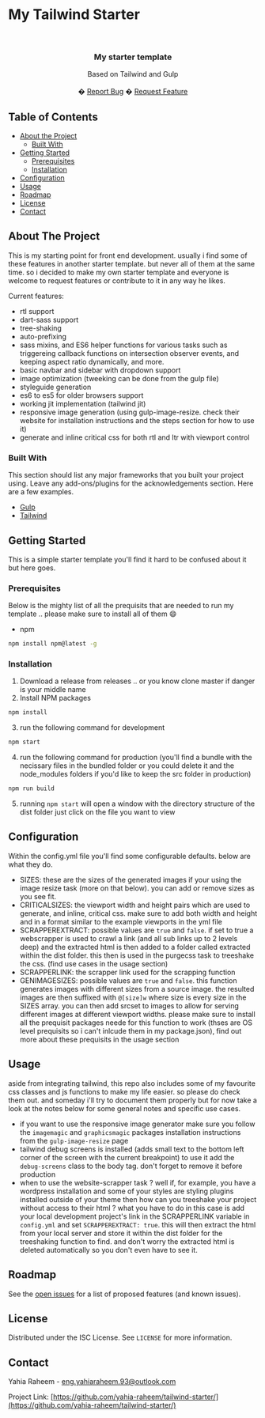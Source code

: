 # My Tailwind Starter

<!-- PROJECT LOGO -->
<br />
<p align="center">
    <h3 align="center">My starter template</h3>
    <p align="center">
        Based on Tailwind and Gulp
        <br />
        <br />
        �
        <a href="https://github.com/yahia-raheem/tailwind-starter/issues">Report Bug</a>
        �
        <a href="https://github.com/yahia-raheem/tailwind-starter/issues">Request Feature</a>
    </p>
</p>

<!-- TABLE OF CONTENTS -->

## Table of Contents

- [About the Project](#about-the-project)
  - [Built With](#built-with)
- [Getting Started](#getting-started)
  - [Prerequisites](#prerequisites)
  - [Installation](#installation)
- [Configuration](#configuration)
- [Usage](#usage)
- [Roadmap](#roadmap)
- [License](#license)
- [Contact](#contact)

<!-- ABOUT THE PROJECT -->

## About The Project

This is my starting point for front end development. usually i find some of these features in another starter template. but never all of them at the same time. so i decided to make my own starter template and everyone is welcome to request features or contribute to it in any way he likes.

Current features:

- rtl support
- dart-sass support
- tree-shaking
- auto-prefixing
- sass mixins, and ES6 helper functions for various tasks such as triggereing callback functions on intersection observer events, and keeping aspect ratio dynamically, and more.
- basic navbar and sidebar with dropdown support
- image optimization (tweeking can be done from the gulp file)
- styleguide generation
- es6 to es5 for older browsers support
- working jit implementation (tailwind jit)
- responsive image generation (using gulp-image-resize. check their website for installation instructions and the steps section for how to use it)
- generate and inline critical css for both rtl and ltr with viewport control

### Built With

This section should list any major frameworks that you built your project using. Leave any add-ons/plugins for the acknowledgements section. Here are a few examples.

- [Gulp](https://gulpjs.com/)
- [Tailwind](https://tailwindcss.com/)

<!-- GETTING STARTED -->

## Getting Started

This is a simple starter template you'll find it hard to be confused about it but here goes.

### Prerequisites

Below is the mighty list of all the prequisits that are needed to run my template .. please make sure to install all of them :smile:

- npm

```sh
npm install npm@latest -g
```

### Installation

1. Download a release from releases .. or you know clone master if danger is your middle name
2. Install NPM packages

```sh
npm install
```

3. run the following command for development

```sh
npm start
```

4. run the following command for production (you'll find a bundle with the necissary files in the bundled folder or you could delete it and the node_modules folders if you'd like to keep the src folder in production)

```sh
npm run build
```

5. running `npm start` will open a window with the directory structure of the dist folder just click on the file you want to view

## Configuration

Within the config.yml file you'll find some configurable defaults. below are what they do.

- SIZES: these are the sizes of the generated images if your using the image resize task (more on that below). you can add or remove sizes as you see fit.
- CRITICALSIZES: the viewport width and height pairs which are used to generate, and inline, critical css. make sure to add both width and height and in a format similar to the example viewports in the yml file
- SCRAPPEREXTRACT: possible values are `true` and `false`. if set to true a webscrapper is used to crawl a link (and all sub links up to 2 levels deep) and the extracted html is then added to a folder called extracted within the dist folder. this then is used in the purgecss task to treeshake the css. (find use cases in the usage section)
- SCRAPPERLINK: the scrapper link used for the scrapping function
- GENIMAGESIZES: possible values are `true` and `false`. this function generates images with different sizes from a source image. the resulted images are then suffixed with `@[size]w` where size is every size in the SIZES array. you can then add srcset to images to allow for serving different images at different viewport widths. please make sure to install all the prequisit packages neede for this function to work (thses are OS level prequisits so i can't inlcude them in my package.json), find out more about these prequisits in the usage section

<!-- USAGE EXAMPLES -->

## Usage

aside from integrating tailwind, this repo also includes some of my favourite css classes and js functions to make my life easier. so please do check them out. and someday i'll try to document them properly but for now take a look at the notes below for some general notes and specific use cases.

- if you want to use the responsive image generator make sure you follow the `imagemagic` and `graphicsmagic` packages installation instructions from the `gulp-image-resize` page
- tailwind debug screens is installed (adds small text to the bottom left corner of the screen with the current breakpoint) to use it add the `debug-screens` class to the body tag. don't forget to remove it before production
- when to use the website-scrapper task ? well if, for example, you have a wordpress installation and some of your styles are styling plugins installed outside of your theme then how can you treeshake your project without access to their html ? what you have to do in this case is add your local development project's link in the SCRAPPERLINK variable in `config.yml` and set `SCRAPPEREXTRACT: true`. this will then extract the html from your local server and store it within the dist folder for the treeshaking function to find. and don't worry the extracted html is deleted automatically so you don't even have to see it.

<!-- ROADMAP -->

## Roadmap

See the [open issues](tailwind-starter/issues) for a list of proposed features (and known issues).

<!-- LICENSE -->

## License

Distributed under the ISC License. See `LICENSE` for more information.

<!-- CONTACT -->

## Contact

Yahia Raheem - eng.yahiaraheem.93@outlook.com

Project Link: [https://github.com/yahia-raheem/tailwind-starter/](https://github.com/yahia-raheem/tailwind-starter/)
